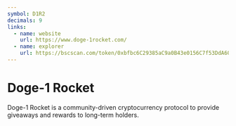 ```yaml
---
symbol: D1R2
decimals: 9
links:
  - name: website
    url: https://www.doge-1rocket.com/
  - name: explorer
    url: https://bscscan.com/token/0xbfbc6C29385aC9a0B43e0156C7f53DdA6028A090
---
```


# Doge-1 Rocket

Doge-1 Rocket is a community-driven cryptocurrency protocol to provide giveaways and rewards to long-term holders.
